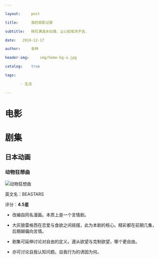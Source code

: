 ```yaml
---

layout: 	post

title:  	我的观影记录

subtitle: 	桃花满溪水似镜，尘心如垢洗不去.

date: 	2019-12-17

author: 	有林

header-img: 	img/home-bg-o.jpg

catalog: 	true

tags:	

​		- 生活

---
```


# 电影

# 剧集

## 日本动画

### 动物狂想曲

![动物狂想曲](http://gssyvgeg.f3322.net:50080/chevereto/images/2019/12/17/image.png)

英文名：BEASTARS

评分：**4.5星**

+ 改编自同名漫画。本质上是一个言情剧。

+ 大灰狼雷格西在恋爱与食欲之间摇摆，此为本剧的核心。精彩都在前期几集，后期越偏向言情。
+ 剧集可延伸讨论对自由的定义。遵从欲望与克制欲望，哪个更自由。
+ 亦可讨论自我认知问题。自我行为的诱因为何。